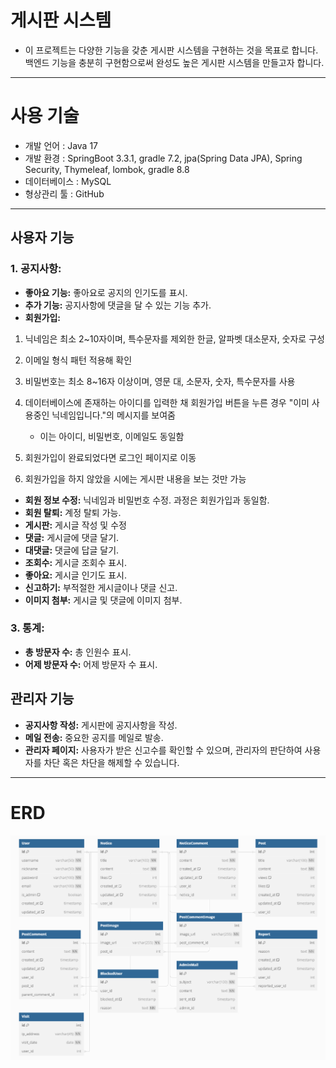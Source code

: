 # 게시판 시스템
* 이 프로젝트는 다양한 기능을 갖춘 게시판 시스템을 구현하는 것을 목표로 합니다. 백엔드 기능을 충분히 구현함으로써 완성도 높은 게시판 시스템을 만들고자 합니다.
---
# 사용 기술
* 개발 언어 : Java 17
* 개발 환경 : SpringBoot 3.3.1, gradle 7.2, jpa(Spring Data JPA), Spring Security, Thymeleaf, lombok, gradle 8.8
* 데이터베이스 : MySQL
* 형상관리 툴 : GitHub
---
## 사용자 기능
### 1. 공지사항:
* __좋아요 기능:__ 좋아요로 공지의 인기도를 표시.
* __추가 기능:__ 공지사항에 댓글을 달 수 있는 기능 추가.
* **회원가입:**
  
1. 닉네임은 최소 2~10자이며, 특수문자를 제외한 한글, 알파벳 대소문자, 숫자로 구성

2. 이메일 형식 패턴 적용해 확인 

3. 비밀번호는 최소 8~16자 이상이며, 영문 대, 소문자, 숫자, 특수문자를 사용

4. 데이터베이스에 존재하는 아이디를 입력한 채 회원가입 버튼을 누른 경우 "이미 사용중인 닉네임입니다."의 메시지를 보여줌
     - 이는 아이디, 비밀번호, 이메일도 동일함

5. 회원가입이 완료되었다면 로그인 페이지로 이동
6. 회원가입을 하지 않았을 시에는 게시판 내용을 보는 것만 가능

* __회원 정보 수정:__ 닉네임과 비밀번호 수정. 과정은 회원가입과 동일함.
* __회원 탈퇴:__ 계정 탈퇴 가능.
* __게시판:__ 게시글 작성 및 수정
* __댓글:__ 게시글에 댓글 달기.
* __대댓글:__ 댓글에 답글 달기.
* __조회수:__ 게시글 조회수 표시.
* __좋아요:__ 게시글 인기도 표시.
* __신고하기:__ 부적절한 게시글이나 댓글 신고.
* __이미지 첨부:__ 게시글 및 댓글에 이미지 첨부.
### 3. 통계:
* __총 방문자 수:__ 총 인원수 표시.
* __어제 방문자 수:__ 어제 방문자 수 표시.
## 관리자 기능
* __공지사항 작성:__ 게시판에 공지사항을 작성.
* __메일 전송:__ 중요한 공지를 메일로 발송.
* __관리자 페이지:__ 사용자가 받은 신고수를 확인할 수 있으며, 관리자의 판단하여 사용자를 차단 혹은 차단을 해제할 수 있습니다.
---
# ERD
![ERD파일](https://github.com/seungh22/BoardProject/blob/master/Board_ERD.png)
